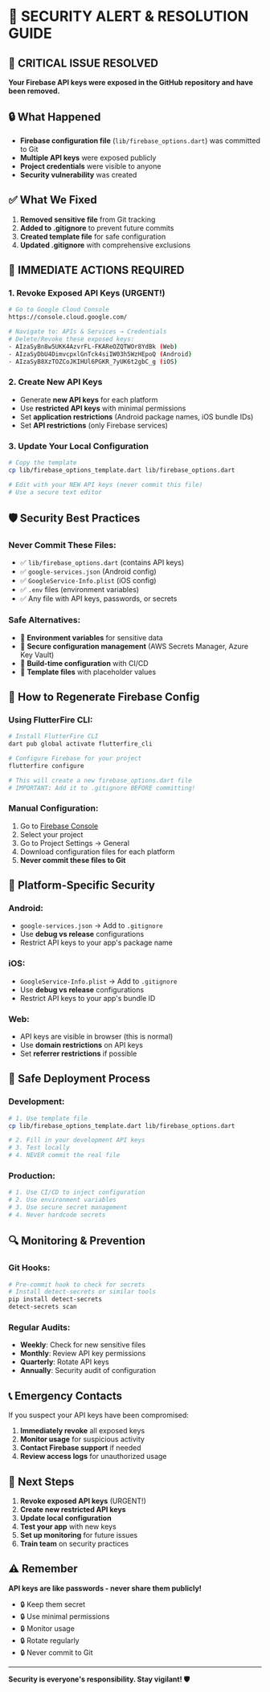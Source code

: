 # 🚨 SECURITY ALERT & RESOLUTION GUIDE

## 🚨 CRITICAL ISSUE RESOLVED

**Your Firebase API keys were exposed in the GitHub repository and have been removed.**

## 🔒 What Happened

- **Firebase configuration file** (`lib/firebase_options.dart`) was committed to Git
- **Multiple API keys** were exposed publicly
- **Project credentials** were visible to anyone
- **Security vulnerability** was created

## ✅ What We Fixed

1. **Removed sensitive file** from Git tracking
2. **Added to .gitignore** to prevent future commits
3. **Created template file** for safe configuration
4. **Updated .gitignore** with comprehensive exclusions

## 🚨 IMMEDIATE ACTIONS REQUIRED

### 1. **Revoke Exposed API Keys (URGENT!)**
```bash
# Go to Google Cloud Console
https://console.cloud.google.com/

# Navigate to: APIs & Services → Credentials
# Delete/Revoke these exposed keys:
- AIzaSyBn8w5UKK4AzvrFL-FKAReOZQTWOr8YdBk (Web)
- AIzaSyDbU4DimvcpxlGnTck4siIW03h5WzHEpoQ (Android)
- AIzaSyB8XzTOZCoJKIHUl6PGKR_7yUK6t2gbC_g (iOS)
```

### 2. **Create New API Keys**
- Generate **new API keys** for each platform
- Use **restricted API keys** with minimal permissions
- Set **application restrictions** (Android package names, iOS bundle IDs)
- Set **API restrictions** (only Firebase services)

### 3. **Update Your Local Configuration**
```bash
# Copy the template
cp lib/firebase_options_template.dart lib/firebase_options.dart

# Edit with your NEW API keys (never commit this file)
# Use a secure text editor
```

## 🛡️ Security Best Practices

### **Never Commit These Files:**
- ✅ `lib/firebase_options.dart` (contains API keys)
- ✅ `google-services.json` (Android config)
- ✅ `GoogleService-Info.plist` (iOS config)
- ✅ `.env` files (environment variables)
- ✅ Any file with API keys, passwords, or secrets

### **Safe Alternatives:**
- 🔐 **Environment variables** for sensitive data
- 🔐 **Secure configuration management** (AWS Secrets Manager, Azure Key Vault)
- 🔐 **Build-time configuration** with CI/CD
- 🔐 **Template files** with placeholder values

## 🔧 How to Regenerate Firebase Config

### **Using FlutterFire CLI:**
```bash
# Install FlutterFire CLI
dart pub global activate flutterfire_cli

# Configure Firebase for your project
flutterfire configure

# This will create a new firebase_options.dart file
# IMPORTANT: Add it to .gitignore BEFORE committing!
```

### **Manual Configuration:**
1. Go to [Firebase Console](https://console.firebase.google.com/)
2. Select your project
3. Go to Project Settings → General
4. Download configuration files for each platform
5. **Never commit these files to Git**

## 📱 Platform-Specific Security

### **Android:**
- `google-services.json` → Add to `.gitignore`
- Use **debug vs release** configurations
- Restrict API keys to your app's package name

### **iOS:**
- `GoogleService-Info.plist` → Add to `.gitignore`
- Use **debug vs release** configurations
- Restrict API keys to your app's bundle ID

### **Web:**
- API keys are visible in browser (this is normal)
- Use **domain restrictions** on API keys
- Set **referrer restrictions** if possible

## 🚀 Safe Deployment Process

### **Development:**
```bash
# 1. Use template file
cp lib/firebase_options_template.dart lib/firebase_options.dart

# 2. Fill in your development API keys
# 3. Test locally
# 4. NEVER commit the real file
```

### **Production:**
```bash
# 1. Use CI/CD to inject configuration
# 2. Use environment variables
# 3. Use secure secret management
# 4. Never hardcode secrets
```

## 🔍 Monitoring & Prevention

### **Git Hooks:**
```bash
# Pre-commit hook to check for secrets
# Install detect-secrets or similar tools
pip install detect-secrets
detect-secrets scan
```

### **Regular Audits:**
- **Weekly**: Check for new sensitive files
- **Monthly**: Review API key permissions
- **Quarterly**: Rotate API keys
- **Annually**: Security audit of configuration

## 📞 Emergency Contacts

If you suspect your API keys have been compromised:

1. **Immediately revoke** all exposed keys
2. **Monitor usage** for suspicious activity
3. **Contact Firebase support** if needed
4. **Review access logs** for unauthorized usage

## 🎯 Next Steps

1. **Revoke exposed API keys** (URGENT!)
2. **Create new restricted API keys**
3. **Update local configuration**
4. **Test your app** with new keys
5. **Set up monitoring** for future issues
6. **Train team** on security practices

## ⚠️ Remember

**API keys are like passwords - never share them publicly!**

- 🔒 Keep them secret
- 🔒 Use minimal permissions
- 🔒 Monitor usage
- 🔒 Rotate regularly
- 🔒 Never commit to Git

---

**Security is everyone's responsibility. Stay vigilant! 🛡️**

